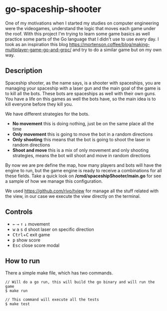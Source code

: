 # go-spaceship-shooter

One of my motivations when I started my studies on computer engineering were the videogames, understand the logic that moves each game under the roof. With this project I'm trying to learn some game basics as well practice some parts of the Go language that I didn't use to use every day. I took as an inspiration this blog https://mortenson.coffee/blog/making-multiplayer-game-go-and-grpc/ and try to do a similar game but on my own way.

## Description

Spaceship shooter, as the name says, is a shooter with spaceships, you are managing your spaceship with a laser gun and the main goal of the game is to kill all the bots. These bots are spaceships as well with their own guns. You have a life on this games as well the bots have, so the main idea is to kill everyone before they kill you.

We have different strategies for the bots.

* **No movement** this is doing nothing, just be on the same place all the time
* **Only movement** this is going to move the bot in a random directions
* **Only shooting** this means that the bot is going to shoot the laser in random directions
* **Shoot and move** this is a mix of only movement and only shooting strategies, means the bot will shoot and move in random directions

By now we are pre define the map, how many players and bots will have the engine to run, but the game engine is ready to receive a combinations for all these fields. Take a quick look on **/cmd/spaceshipShooter/main.go** for see a sample of how we manage this configuration.

We used https://github.com/rivo/tview for manage all the stuff related with the view, in our case we execute the view directly on the terminal.

## Controls

- <kbd>←</kbd> <kbd>→</kbd> <kbd>↑</kbd> <kbd>↓</kbd> movement
- <kbd>w</kbd> <kbd>a</kbd> <kbd>s</kbd> <kbd>d</kbd> shoot laser on specific direction
- <kbd>Ctrl</kbd>+<kbd>C</kbd> exit game
- <kbd>p</kbd> show score
- <kbd>Esc</kbd> close score modal

## How to run

There a simple make file, which has two commands.

```
// Will do a go run, this will build the go binary and will run the game
$ make run

// This command will execute all the tests
$ make test
```
